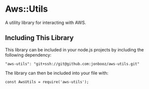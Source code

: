 # Aws::Utils

A utility library for interacting with AWS.

## Including This Library

This library can be included in your node.js projects by including the following dependency:

    "aws-utils": "git+ssh://git@github.com:jonbooz/aws-utils.git"

The library can then be included into your file with:

    const AwsUtils = require('aws-utils');

